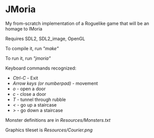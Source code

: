 # JMoria
My from-scratch implementation of a Roguelike game that will be an homage to IMoria

Requires SDL2, SDL2_image, OpenGL

To compile it, run _"make"_

To run it, run _"jmoria"_

Keyboard commands recognized:
* *Ctrl-C* - Exit
* *Arrow keys (or numberpad)* - movement
* *o* - open a door
* *c* - close a door
* *T* - tunnel through rubble
* *<* - go up a staircase
* *>* - go down a staircase

Monster definitions are in _Resources/Monsters.txt_

Graphics tileset is _Resources/Courier.png_
